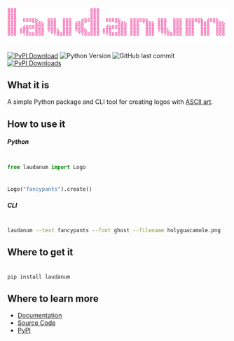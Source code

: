 ![laudanum](https://raw.githubusercontent.com/michaelthomasletts/laudanum/refs/heads/main/docs/laudanum.png)

[![PyPI Download](https://img.shields.io/pypi/v/laudanum?logo=pypis.svg)](https://pypi.org/project/laudanum/)
![Python Version](https://img.shields.io/pypi/pyversions/laudanum?style=pypi)
![GitHub last commit](https://img.shields.io/github/last-commit/michaelthomasletts/laudanum?logo=github)
[![PyPI Downloads](https://static.pepy.tech/badge/laudanum)](https://pepy.tech/projects/laudanum)

## What it is

A simple Python package and CLI tool for creating logos with [ASCII art](https://www.ascii-art.site/FontList.html).

## How to use it
##### Python

```python

from laudanum import Logo


Logo("fancypants").create()
```

##### CLI

```bash

laudanum --text fancypants --font ghost --filename holyguacamole.png
```

## Where to get it

```bash

pip install laudanum
```

## Where to learn more

- [Documentation](https://michaelthomasletts.github.io/laudanum/index.html)
- [Source Code](https://github.com/michaelthomasletts/laudanum)
- [PyPI](https://pypi.org/project/laudanum/)